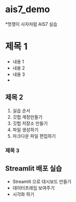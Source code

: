 # ais7_demo

*멋쟁이 사자처럼 AIS7 실습

# 제목 1
* 내용 1
* 내용 2
* 내용 3
* 
## 제목 2
1. 실습 순서
2. 깃헙 계정만들기
3. 깃헙 저장소 만들기
4. 파일 생성하기
5. 마크다운 파일 편집하기

### 제목 3



## Streamlit 배포 실습
* Streamlit 으로 대시보드 만들기
* 데이터프레임 보여주기
* 시각화 하기
